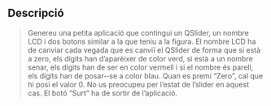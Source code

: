 ## Descripció 

> Genereu una petita aplicació que contingui un QSlider, un nombre LCD i dos botons similar a la que teniu a la figura. El nombre LCD ha de canviar cada vegada que es canviï el QSlider de forma que si està a zero, els dígits han d’aparèixer de color verd, si està a un nombre senar, els dígits han de ser en color vermell i si el nombre és parell, els dígits han de posar-­‐se a color blau. Quan es premi “Zero”, cal que hi posi el valor 0. No us preocupeu per l’estat de l’slider en aquest cas. El botó “Surt” ha de sortir de l’aplicació. 
